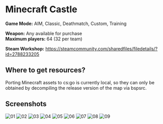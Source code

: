 # Minecraft Castle
**Game Mode:** AIM, Classic, Deathmatch, Custom, Training

**Weapon:** Any available for purchase
<br>**Maximum players:** 64 (32 per team)

**Steam Workshop:** https://steamcommunity.com/sharedfiles/filedetails/?id=2788233205

## Where to get resources?
Porting Minecraft assets to cs:go is currently local, so they can only be obtained by decompiling the release version of the map via bspsrc.

## Screenshots
![01](https://user-images.githubusercontent.com/90133781/161253592-47a37bea-575a-4012-9b5b-3e1335feafa4.png)
![02](https://user-images.githubusercontent.com/90133781/161253612-9fcdc184-f316-4963-945d-13c1c20338ab.png)
![03](https://user-images.githubusercontent.com/90133781/161253620-28f8b8ee-6e45-4fda-b48f-159d469997f0.png)
![04](https://user-images.githubusercontent.com/90133781/161253638-5723a582-f5fd-4ab5-bf48-76f86ffe4b20.png)
![05](https://user-images.githubusercontent.com/90133781/161253655-cfa74d3d-4830-4f10-8a68-af32689ae72b.png)
![06](https://user-images.githubusercontent.com/90133781/161253671-0122ed10-719f-4483-bfd9-0992d02b4a3a.png)
![07](https://user-images.githubusercontent.com/90133781/161253690-1792e916-9374-4855-806b-927c9ad4dba3.png)
![08](https://user-images.githubusercontent.com/90133781/161253710-00e70e2e-9c81-44f1-840d-770076624f51.png)
![09](https://user-images.githubusercontent.com/90133781/161253723-b08d44ac-1b4d-4046-b9a3-1f1db492c2b9.png)
